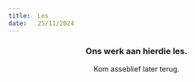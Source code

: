 ```yaml
---
title:  Les
date:   25/11/2024
---
```


### <center>Ons werk aan hierdie les.</center>
<center>Kom asseblief later terug.</center>